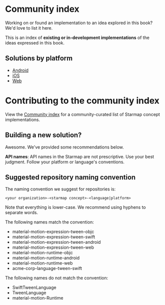 # Community index

Working on or found an implementation to an idea explored in this book? We'd love to list it here.

This is an index of **existing or in-development implementations** of the ideas expressed in this book.

## Solutions by platform

- [Android](android.md)
- [iOS](ios.md)
- [Web](web.md)

# Contributing to the community index

View the [Community index](community/) for a community-curated list of Starmap concept implementations.

## Building a new solution?

Awesome. We've provided some recommendations below.

**API names**: API names in the Starmap are not prescriptive. Use your best judgment. Follow your platform or language's conventions.

## Suggested repository naming convention

The naming convention we suggest for repositories is:

    <your organization>-<starmap concept>-<language|platform>

Note that everything is lower-case. We recommend using hyphens to separate words.

The following names match the convention:

- material-motion-expression-tween-objc
- material-motion-expression-tween-swift
- material-motion-expression-tween-android
- material-motion-expression-tween-web
- material-motion-runtime-objc
- material-motion-runtime-android
- material-motion-runtime-web
- acme-corp-language-tween-swift

The following names do not match the convention:

- SwiftTweenLanguage
- TweenLanguage
- material-motion-Runtime
